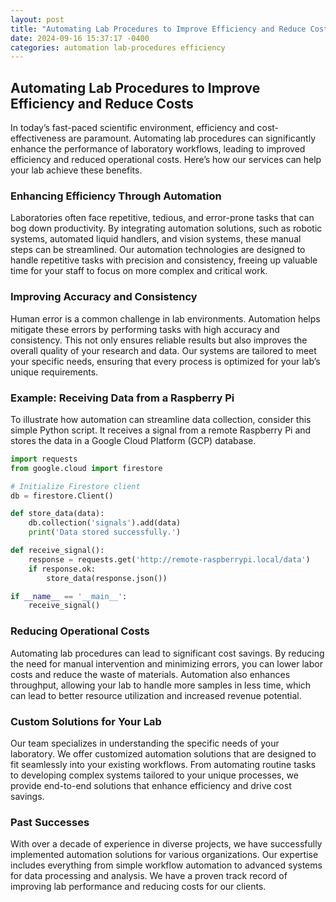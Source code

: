 ```yaml
---
layout: post
title: "Automating Lab Procedures to Improve Efficiency and Reduce Costs"
date: 2024-09-16 15:37:17 -0400
categories: automation lab-procedures efficiency
---
```


## Automating Lab Procedures to Improve Efficiency and Reduce Costs

In today’s fast-paced scientific environment, efficiency and cost-effectiveness are paramount. Automating lab procedures can significantly enhance the performance of laboratory workflows, leading to improved efficiency and reduced operational costs. Here’s how our services can help your lab achieve these benefits.

### Enhancing Efficiency Through Automation

Laboratories often face repetitive, tedious, and error-prone tasks that can bog down productivity. By integrating automation solutions, such as robotic systems, automated liquid handlers, and vision systems, these manual steps can be streamlined. Our automation technologies are designed to handle repetitive tasks with precision and consistency, freeing up valuable time for your staff to focus on more complex and critical work.

### Improving Accuracy and Consistency

Human error is a common challenge in lab environments. Automation helps mitigate these errors by performing tasks with high accuracy and consistency. This not only ensures reliable results but also improves the overall quality of your research and data. Our systems are tailored to meet your specific needs, ensuring that every process is optimized for your lab’s unique requirements.

### Example: Receiving Data from a Raspberry Pi
To illustrate how automation can streamline
 data collection, consider this simple Python script. It receives a signal from a remote Raspberry Pi and stores the data in a Google Cloud Platform (GCP) database. 

```python
import requests
from google.cloud import firestore

# Initialize Firestore client
db = firestore.Client()

def store_data(data):
    db.collection('signals').add(data)
    print('Data stored successfully.')

def receive_signal():
    response = requests.get('http://remote-raspberrypi.local/data')
    if response.ok:
        store_data(response.json())

if __name__ == '__main__':
    receive_signal()
```

### Reducing Operational Costs

Automating lab procedures can lead to significant cost savings. By reducing the need for manual intervention and minimizing errors, you can lower labor costs and reduce the waste of materials. Automation also enhances throughput, allowing your lab to handle more samples in less time, which can lead to better resource utilization and increased revenue potential.

### Custom Solutions for Your Lab

Our team specializes in understanding the specific needs of your laboratory. We offer customized automation solutions that are designed to fit seamlessly into your existing workflows. From automating routine tasks to developing complex systems tailored to your unique processes, we provide end-to-end solutions that enhance efficiency and drive cost savings.

### Past Successes

With over a decade of experience in diverse projects, we have successfully implemented automation solutions for various organizations. Our expertise includes everything from simple workflow automation to advanced systems for data processing and analysis. We have a proven track record of improving lab performance and reducing costs for our clients.


